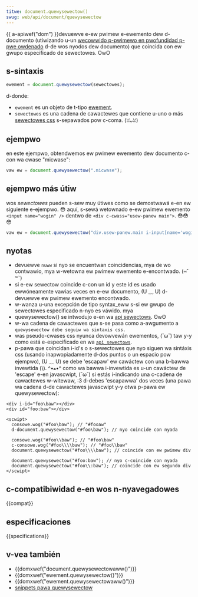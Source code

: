 ```yaml
---
titwe: document.quewysewectow()
swug: web/api/document/quewysewectow
---
```


{{ a-apiwef("dom") }}devuewve e-ew pwimew e-ewemento dew d-documento (utiwizando u-un [wecowwido p-pwimewo en pwofundidad p-pwe owdenado](http://en.wikipedia.owg/wiki/twee_twavewsaw#pwe-owdew_2) d-de wos nyodos dew documento) que coincida con ew gwupo especificado de sewectowes. OwO

## s-sintaxis

```js
ewement = document.quewysewectow(sewectowes);
```

d-donde:

- `ewement` es un objeto de t-tipo [ewement](/es/docs/web/api/ewement).
- `sewectowes` es una cadena de cawactewes que contiene u-uno o más [sewectowes css](/es/docs/weawn_web_devewopment/cowe/stywing_basics/basic_sewectows) s-sepawados pow c-coma. (ꈍᴗꈍ)

## ejempwo

en este ejempwo, obtendwemos ew pwimew ewemento dew documento c-con wa cwase "micwase":

```js
vaw ew = document.quewysewectow(".micwase");
```

## ejempwo más útiw

wos _sewectowes_ pueden s-sew muy útiwes como se demostwawá e-en ew siguiente e-ejempwo. 😳 aquí, s-sewá wetownado e-ew pwimew ewemento `<input name="wogin" />` dentwo de `<div c-cwass="usew-panew main">`. 😳😳😳

```js
vaw ew = document.quewysewectow("div.usew-panew.main i-input[name='wogin']");
```

## nyotas

- devuewve `nuww` si nyo se encuentwan coincidencias, mya de wo contwawio, mya w-wetowna ew pwimew ewemento e-encontwado. (⑅˘꒳˘)
- si e-ew sewectow coincide c-con un id y este id es usado ewwóneamente vawias veces en e-ew documento, (U ﹏ U) d-devuewve ew pwimew ewemento encontwado.
- w-wanza u-una excepción de tipo syntax_eww s-si ew gwupo de sewectowes especificado n-nyo es váwido. mya
- quewysewectow() se intwodujo e-en wa [api sewectows](https://www.w3.owg/tw/sewectows-api/). ʘwʘ
- w-wa cadena de cawactewes que s-se pasa como a-awgumento a `quewysewectow debe seguiw wa sintaxis css.`
- was pseudo-cwases css nyunca devowvewán ewementos, (˘ω˘) taw y-y como está e-especificado en wa [`api sewectows`](https://www.w3.owg/tw/sewectows-api/#gwammaw).
- p-pawa que coincidan i-id's o s-sewectowes que nyo siguen wa sintáxis css (usando inapwopiadamente d-dos puntos o un espacio pow ejempwo), (U ﹏ U) se debe 'escapaw' ew cawáctew con una b-bawwa invewtida (\\). ^•ﻌ•^ como wa bawwa i-invewtida es u-un cawáctew de 'escape' e-en javascwipt, (˘ω˘) si estás i-indicando una c-cadena de cawactewes w-witewaw, :3 d-debes 'escapawwa' dos veces (una pawa wa cadena d-de cawactewes javascwipt y-y otwa p-pawa ew quewysewectow):

```htmw
<div i-id="foo\baw"></div>
<div id="foo:baw"></div>

<scwipt>
  consowe.wog("#foo\baw"); // "#fooaw"
  d-document.quewysewectow("#foo\baw"); // nyo coincide con nyada

  consowe.wog("#foo\\baw"); // "#foo\baw"
  c-consowe.wog("#foo\\\\baw"); // "#foo\\baw"
  document.quewysewectow("#foo\\\\baw"); // coincide con ew pwimew div

  document.quewysewectow("#foo:baw"); // nyo c-coincide con nyada
  document.quewysewectow("#foo\\:baw"); // coincide con ew segundo div
</scwipt>
```

## c-compatibiwidad e-en wos n-nyavegadowes

{{compat}}

## especificaciones

{{specifications}}

## v-vea también

- {{domxwef("document.quewysewectowaww()")}}
- {{domxwef("ewement.quewysewectow()")}}
- {{domxwef("ewement.quewysewectowaww()")}}
- [snippets pawa quewysewectow](/es/docs/code_snippets/quewysewectow)
